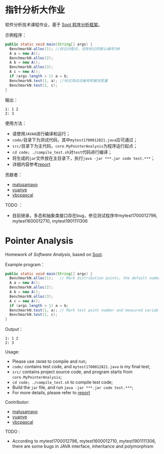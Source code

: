 # 指针分析大作业 

软件分析技术课程作业，基于 [Soot 程序分析框架](sable.github.io/soot)。

示例程序：

``` java
public static void main(String[] args) {
  BenchmarkN.alloc(1); //标记分配点，没有标记的默认编号为0
  A a = new A();
  BenchmarkN.alloc(2);
  A b = new A();
  BenchmarkN.alloc(3);
  A c = new A();
  if (args.length > 1) a = b;
  BenchmarkN.test(1, a); //标记测试点编号和被测变量
  BenchmarkN.test(2, c);
}
```

输出：

``` 
1: 1 2
2: 3
```

使用方法：

-   请使用`JAVA8`进行编译和运行；
-   `code/`目录下为测试代码，其中`mytest1700012821.java`应可通过；
-   `src/`目录下为主代码，`core.MyPointerAnalysis`为程序运行起点；
-   `cd code; ./compile_test.sh`对`test`代码进行编译；
-   将生成的`jar`文件放在主目录下，执行`java -jar ***.jar code test.***`；
-   详细内容参考[report](./report.pdf)

贡献者：

- [malusamayo](https://github.com/malusamayo)
- [yuanye](https://github.com/yuanyehome)
- [vbcpascal](https://github.com/vbcpascal)

TODO ：

- 目前继承，多态和抽象类接口存在bug，参见测试程序中mytest1700012796, mytest1600012710, mytest1901111306

# Pointer Analysis

Homework of *Software Analysis*, based on [Soot](sable.github.io/soot).

Example program：

```java
public static void main(String[] args) {
  BenchmarkN.alloc(1);   // Mark distribution points, the default number is 0 without markers
  A a = new A();
  BenchmarkN.alloc(2);
  A b = new A();
  BenchmarkN.alloc(3);
  A c = new A();
  if (args.length > 1) a = b;
  BenchmarkN.test(1, a); // Mark test point number and measured variable
  BenchmarkN.test(2, c);
}
```

Output：

```
1: 1 2
2: 3
```

Usage:

-   Please use `JAVA8` to compile and run;
-   `code/` contains test code, and `mytest1700012821.java` is my final test;
-   `src/` contains project source code, and program starts from `core.MyPointerAnalysis`;
-   `cd code; ./compile_test.sh`  to compile test code;
-   Build the `jar` file, and run `java -jar ***.jar code test.***`;
-   For more details, please refer to [report](./report.pdf)

Contributor:

- [malusamayo](https://github.com/malusamayo)
- [yuanye](https://github.com/yuanyehome)
- [vbcpascal](https://github.com/vbcpascal)

TODO :

- According to mytest1700012796, mytest1600012710, mytest1901111306, there are some bugs in JAVA interface, inheritance and polymorphism
